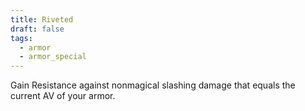 ```yaml
---
title: Riveted
draft: false
tags:
  - armor
  - armor_special
---
```

Gain Resistance against nonmagical slashing damage that equals the current AV of your armor.